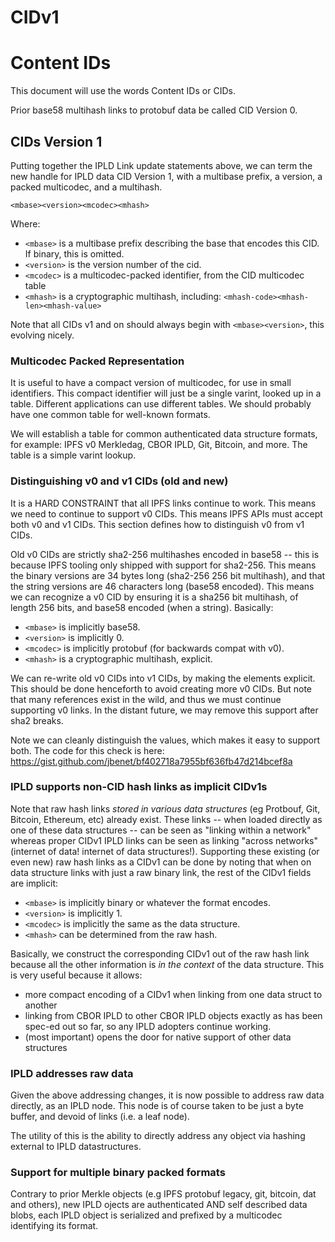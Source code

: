 # CIDv1

# Content IDs

This document will use the words Content IDs or CIDs.

Prior base58 multihash links to protobuf data be called CID Version 0.

## CIDs Version 1

Putting together the IPLD Link update statements above, we can term the new handle for IPLD data CID Version 1, with a multibase prefix, a version, a packed multicodec, and a multihash.

```
<mbase><version><mcodec><mhash>
```

Where:
- `<mbase>` is a multibase prefix describing the base that encodes this CID. If binary, this is omitted.
- `<version>` is the version number of the cid.
- `<mcodec>` is a multicodec-packed identifier, from the CID multicodec table
- `<mhash>` is a cryptographic multihash, including: `<mhash-code><mhash-len><mhash-value>`

Note that all CIDs v1 and on should always begin with `<mbase><version>`, this evolving nicely.

### Multicodec Packed Representation

It is useful to have a compact version of multicodec, for use in small identifiers. This compact identifier will just be a single varint, looked up in a table. Different applications can use different tables. We should probably have one common table for well-known formats.

We will establish a table for common authenticated data structure formats, for example: IPFS v0 Merkledag, CBOR IPLD, Git, Bitcoin, and more. The table is a simple varint lookup.

### Distinguishing v0 and v1 CIDs (old and new)

It is a HARD CONSTRAINT that all IPFS links continue to work. This means we need to continue to support v0 CIDs. This means IPFS APIs must accept both v0 and v1 CIDs. This section defines how to distinguish v0 from v1 CIDs.

Old v0 CIDs are strictly sha2-256 multihashes encoded in base58 -- this is because IPFS tooling only shipped with support for sha2-256. This means the binary versions are 34 bytes long (sha2-256 256 bit multihash), and that the string versions are 46 characters long (base58 encoded). This means we can recognize a v0 CID by ensuring it is a sha256 bit multihash, of length 256 bits, and base58 encoded (when a string). Basically:

- `<mbase>` is implicitly base58.
- `<version>` is implicitly 0.
- `<mcodec>` is implicitly protobuf (for backwards compat with v0).
- `<mhash>` is a cryptographic multihash, explicit.

We can re-write old v0 CIDs into v1 CIDs, by making the elements explicit. This should be done henceforth to avoid creating more v0 CIDs. But note that many references exist in the wild, and thus we must continue supporting v0 links. In the distant future, we may remove this support after sha2 breaks.

Note we can cleanly distinguish the values, which makes it easy to support both. The code for this check is here: https://gist.github.com/jbenet/bf402718a7955bf636fb47d214bcef8a

### IPLD supports non-CID hash links as implicit CIDv1s

Note that raw hash links _stored in various data structures_ (eg Protbouf, Git, Bitcoin, Ethereum, etc) already exist. These links -- when loaded directly as one of these data structures -- can be seen as "linking within a network" whereas proper CIDv1 IPLD links can be seen as linking "across networks" (internet of data! internet of data structures!). Supporting these existing (or even new) raw hash links as a CIDv1 can be done by noting that when on data structure links with just a raw binary link, the rest of the CIDv1 fields are implicit:

- `<mbase>` is implicitly binary or whatever the format encodes.
- `<version>` is implicitly 1.
- `<mcodec>` is implicitly the same as the data structure.
- `<mhash>` can be determined from the raw hash.

Basically, we construct the corresponding CIDv1 out of the raw hash link because all the other information is _in the context_ of the data structure. This is very useful because it allows:
- more compact encoding of a CIDv1 when linking from one data struct to another
- linking from CBOR IPLD to other CBOR IPLD objects exactly as has been spec-ed out so far, so any IPLD adopters continue working.
- (most important) opens the door for native support of other data structures

### IPLD addresses raw data

Given the above addressing changes, it is now possible to address raw data directly, as an IPLD node. This node is of course taken to be just a byte buffer, and devoid of links (i.e. a leaf node).

The utility of this is the ability to directly address any object via hashing external to IPLD datastructures.

### Support for multiple binary packed formats

Contrary to prior Merkle objects (e.g IPFS protobuf legacy, git, bitcoin, dat and others), new IPLD ojects are authenticated AND self described data blobs, each IPLD object is serialized and prefixed by a multicodec identifying its format.
